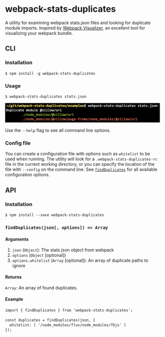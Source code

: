 # webpack-stats-duplicates

A utility for examining webpack stats.json files and looking for duplicate module imports. Inspired by [Webpack Visualizer](https://chrisbateman.github.io/webpack-visualizer/), an excellent tool for visualizing your webpack bundle.

## CLI

### Installation

```
$ npm install -g webpack-stats-duplicates
```

### Usage

```
$ webpack-stats-duplicates stats.json
```
![Usage example](examples/example.png?raw=true)

Use the `--help` flag to see all command line options.

### Config file

You can create a configuration file with options such as `whitelist` to be used when running.
The utility will look for a `.webpack-stats-duplicates-rc` file in the current working directory,
or you can specify the location of the file with `--config` on the command line.
See [`findDuplicates`](#findduplicatesjson-options--array) for all available configuration options.

## API

### Installation

```
$ npm install --save webpack-stats-duplicates
```

### `findDuplicates(json[, options]) => Array`

#### Arguments

1. `json` (`Object`): The stats json object from webpack
2. `options` (`Object` [optional])
3. `options.whitelist` (`Array` [optional]): An array of duplicate paths to ignore

#### Returns

`Array`: An array of found duplicates.

#### Example

```
import { findDuplicates } from 'webpack-stats-duplicates';

const duplicates = findDuplicates(json, {
  whitelist: [ '/node_modules/flux/node_modules/fbjs' ]
});
```
